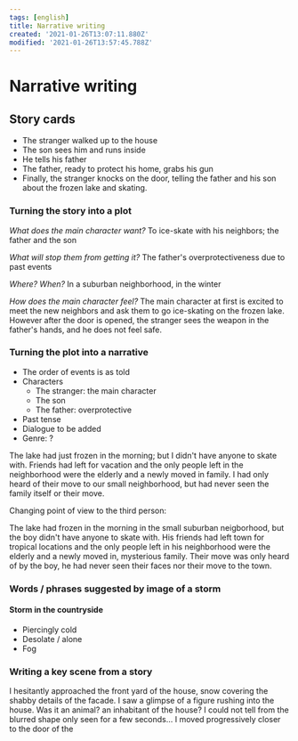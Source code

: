 ```yaml
---
tags: [english]
title: Narrative writing
created: '2021-01-26T13:07:11.880Z'
modified: '2021-01-26T13:57:45.788Z'
---
```


# Narrative writing 

## Story cards

* The stranger walked up to the house
* The son sees him and runs inside
* He tells his father
* The father, ready to protect his home, grabs his gun 
* Finally, the stranger knocks on the door, telling the father and his son about the frozen lake and skating. 


### Turning the story into a plot

*What does the main character want?* 
To ice-skate with his neighbors; the father and the son 

*What will stop them from getting it?*
The father's overprotectiveness due to past events

*Where? When?*
In a suburban neighborhood, in the winter

*How does the main character feel?* 
The main character at first is excited to meet the new neighbors and ask them to go ice-skating on the frozen lake. 
However after the door is opened, the stranger sees the weapon in the father's hands, and he does not feel safe. 

### Turning the plot into a narrative

* The order of events is as told
* Characters
  * The stranger: the main character
  * The son 
  * The father: overprotective
* Past tense
* Dialogue to be added
* Genre: ? 

The lake had just frozen in the morning; but I didn't have anyone to skate with. Friends had left for vacation and the only people left in the neighborhood were the elderly and a newly moved in family. I had only heard of their move to our small neighborhood, but had never seen the family itself or their move. 

Changing point of view to the third person:

The lake had frozen in the morning in the small suburban neigborhood, but the boy didn't have anyone to skate with. His friends had left town for tropical locations and the only people left in his neighborhood were the elderly and a newly moved in, mysterious family. Their move was only heard of by the boy, he had never seen their faces nor their move to the town. 

### Words / phrases suggested by image of a storm

#### Storm in the countryside

* Piercingly cold
* Desolate / alone 
* Fog

### Writing a key scene from a story 

I hesitantly approached the front yard of the house, snow covering the shabby details of the facade. I saw a glimpse of a figure rushing into the house. Was it an animal? an inhabitant of the house? I could not tell from the blurred shape only seen for a few seconds... I moved progressively closer to the door of the 
